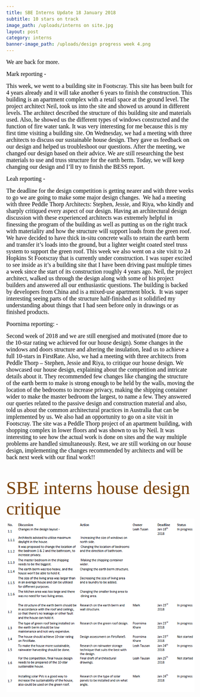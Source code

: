```yaml
---
title: SBE Interns Update 18 January 2018
subtitle: 10 stars on track
image_path: /uploads/interns on site.jpg
layout: post
category: interns
banner-image_path: /uploads/design progress week 4.png
---
```



<font color="#000000"><font face="Calibri"><font size="3">We are back for more.</font></font></font>

<font color="#000000"><font face="Calibri"><font size="3">Mark reporting -</font></font></font>

<font color="#000000"><font face="Calibri"><font size="3">This week, we went to a building site in Footscray. This site has been built for 4 years already and it will take another 6 years to finish the construction. This building is an apartment complex with a retail space at the ground level. The project architect Neil, took us into the site and showed us around in different levels. The architect described the structure of this building site and materials used. Also, he showed us the different types of windows constructed and the function of fire water tank. It was very interesting for me because this is my first time visiting a building site. On Wednesday, we had a meeting with three architects to discuss our sustainable house design. They gave us feedback on our design and helped us troubleshoot our questions. After the meeting, we changed our design based on their advice. We are still researching the best materials to use and truss structure for the earth berm. Today, we will keep changing our design and I&rsquo;ll try to finish the BESS report. </font></font></font>

<font color="#000000"><font face="Calibri"><font size="3"></font></font></font>

<font color="#000000"><font face="Calibri"><font size="3">Leah reporting -</font></font></font>

<font color="#000000"><font face="Calibri"><font size="3">The deadline for the design competition is getting nearer and with three weeks to go we are going to make some major design changes.&nbsp; We had a meeting with three Peddle Thorp Architects: Stephen, Jessie, and Riya, who kindly and sharply critiqued every aspect of our design. Having an architectural design discussion with these experienced architects was extremely helpful in finessing the program of the building as well as putting us on the right track with materiality and how the structure will support loads from the green roof.&nbsp; We have decided to have thick in-situ concrete walls to retain the earth berm and transfer it&rsquo;s loads into the ground, but a lighter weight coated steel truss system to support the green roof. This week we also went on a site visit to 24 Hopkins St Footscray that is currently under construction. I was super excited to see inside as it&rsquo;s a building site that I have been driving past multiple times a week since the start of its construction roughly 4 years ago. Neil, the project architect, walked us through the design along with some of his project builders and answered all our enthusiastic questions. The building is backed by developers from China and is a mixed-use apartment block.&nbsp; It was super interesting seeing parts of the structure half-finished as it solidified my understanding about things that I had seen before only in drawings or as finished products. </font></font></font>

<font color="#000000"><font face="Calibri"><font size="3">Poornima reporting: -</font></font></font>

<font color="#000000"><font face="Calibri"><font size="3">Second week of 2018 and we are still energised and motivated (more due to the 10-star rating we achieved for our house design). Some changes in the windows and doors structure and altering the insulation, lead us to achieve a full 10-stars in FirstRate. Also, we had a meeting with three architects from Peddle Thorp &ndash; Stephen, Jessie and Riya, to critique our house design. We showcased our house design, explaining about the competition and intricate details about it. They recommended few changes like changing the structure of the earth berm to make is strong enough to be held by the walls, moving the location of the bedrooms to increase privacy, making the shipping container wider to make the master bedroom the largest, to name a few. They answered our queries related to the passive design and construction material and also, told us about the common architectural practices in Australia that can be implemented by us. We also had an opportunity to go on a site visit in Footscray. The site was a Peddle Thorp project of an apartment building, with shopping complex in lower floors and was shown to us by Neil. It was interesting to see how the actual work is done on sites and the way multiple problems are handled simultaneously. Rest, we are still working on our house design, implementing the changes recommended by architects and will be back next week with our final work!!</font></font></font>

&nbsp;

<font color="#794000"><font color="#794000"><font color="#794000"><font face="Trebuchet MS"><font size="7">SBE interns house design critique<img alt="" src="/uploads/versions/minutes---x----647-595x---.PNG" /></font></font></font></font></font>

&nbsp;

<font color="#794000"><font color="#794000"> </font></font>